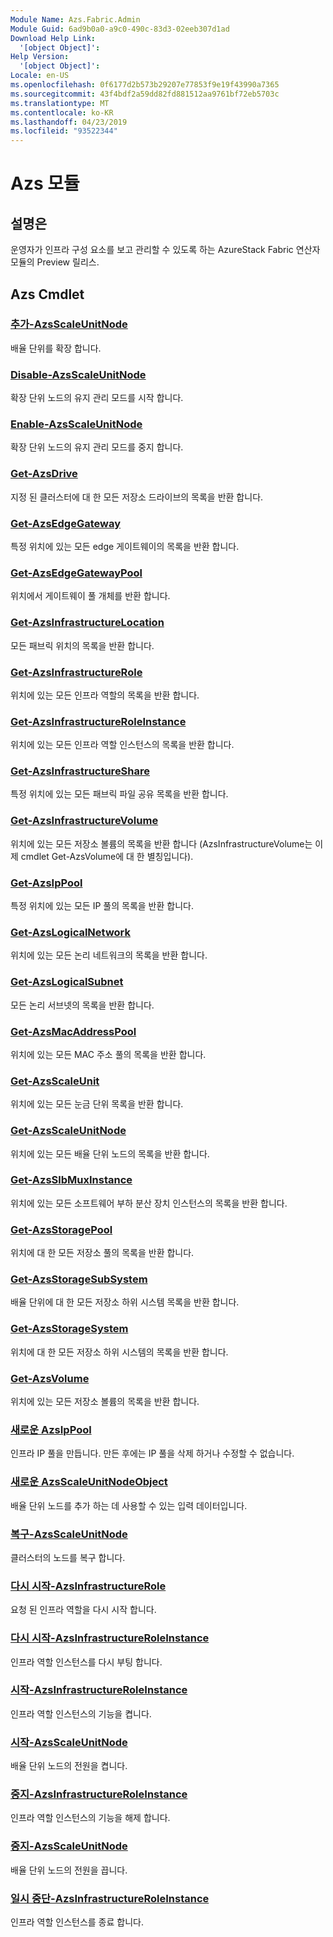 ```yaml
---
Module Name: Azs.Fabric.Admin
Module Guid: 6ad9b0a0-a9c0-490c-83d3-02eeb307d1ad
Download Help Link:
  '[object Object]': 
Help Version:
  '[object Object]': 
Locale: en-US
ms.openlocfilehash: 0f6177d2b573b29207e77853f9e19f43990a7365
ms.sourcegitcommit: 43f4bdf2a59dd82fd881512aa9761bf72eb5703c
ms.translationtype: MT
ms.contentlocale: ko-KR
ms.lasthandoff: 04/23/2019
ms.locfileid: "93522344"
---
```

# Azs 모듈
## 설명은
운영자가 인프라 구성 요소를 보고 관리할 수 있도록 하는 AzureStack Fabric 연산자 모듈의 Preview 릴리스.

## Azs Cmdlet
### [추가-AzsScaleUnitNode](Add-AzsScaleUnitNode.md)
배율 단위를 확장 합니다.

### [Disable-AzsScaleUnitNode](Disable-AzsScaleUnitNode.md)
확장 단위 노드의 유지 관리 모드를 시작 합니다.

### [Enable-AzsScaleUnitNode](Enable-AzsScaleUnitNode.md)
확장 단위 노드의 유지 관리 모드를 중지 합니다.

### [Get-AzsDrive](Get-AzsDrive.md)
지정 된 클러스터에 대 한 모든 저장소 드라이브의 목록을 반환 합니다.

### [Get-AzsEdgeGateway](Get-AzsEdgeGateway.md)
특정 위치에 있는 모든 edge 게이트웨이의 목록을 반환 합니다.

### [Get-AzsEdgeGatewayPool](Get-AzsEdgeGatewayPool.md)
위치에서 게이트웨이 풀 개체를 반환 합니다.

### [Get-AzsInfrastructureLocation](Get-AzsInfrastructureLocation.md)
모든 패브릭 위치의 목록을 반환 합니다.

### [Get-AzsInfrastructureRole](Get-AzsInfrastructureRole.md)
위치에 있는 모든 인프라 역할의 목록을 반환 합니다.

### [Get-AzsInfrastructureRoleInstance](Get-AzsInfrastructureRoleInstance.md)
위치에 있는 모든 인프라 역할 인스턴스의 목록을 반환 합니다.

### [Get-AzsInfrastructureShare](Get-AzsInfrastructureShare.md)
특정 위치에 있는 모든 패브릭 파일 공유 목록을 반환 합니다.

### [Get-AzsInfrastructureVolume](Get-AzsVolume.md)
위치에 있는 모든 저장소 볼륨의 목록을 반환 합니다 (AzsInfrastructureVolume는 이제 cmdlet Get-AzsVolume에 대 한 별칭입니다).

### [Get-AzsIpPool](Get-AzsIpPool.md)
특정 위치에 있는 모든 IP 풀의 목록을 반환 합니다.

### [Get-AzsLogicalNetwork](Get-AzsLogicalNetwork.md)
위치에 있는 모든 논리 네트워크의 목록을 반환 합니다.

### [Get-AzsLogicalSubnet](Get-AzsLogicalSubnet.md)
모든 논리 서브넷의 목록을 반환 합니다.

### [Get-AzsMacAddressPool](Get-AzsMacAddressPool.md)
위치에 있는 모든 MAC 주소 풀의 목록을 반환 합니다.

### [Get-AzsScaleUnit](Get-AzsScaleUnit.md)
위치에 있는 모든 눈금 단위 목록을 반환 합니다.

### [Get-AzsScaleUnitNode](Get-AzsScaleUnitNode.md)
위치에 있는 모든 배율 단위 노드의 목록을 반환 합니다.

### [Get-AzsSlbMuxInstance](Get-AzsSlbMuxInstance.md)
위치에 있는 모든 소프트웨어 부하 분산 장치 인스턴스의 목록을 반환 합니다.

### [Get-AzsStoragePool](Get-AzsStoragePool.md)
위치에 대 한 모든 저장소 풀의 목록을 반환 합니다.

### [Get-AzsStorageSubSystem](Get-AzsStorageSubSystem.md)
배율 단위에 대 한 모든 저장소 하위 시스템 목록을 반환 합니다.

### [Get-AzsStorageSystem](Get-AzsStorageSystem.md)
위치에 대 한 모든 저장소 하위 시스템의 목록을 반환 합니다.

### [Get-AzsVolume](Get-AzsVolume.md)
위치에 있는 모든 저장소 볼륨의 목록을 반환 합니다.

### [새로운 AzsIpPool](New-AzsIpPool.md)
인프라 IP 풀을 만듭니다.
만든 후에는 IP 풀을 삭제 하거나 수정할 수 없습니다.

### [새로운 AzsScaleUnitNodeObject](New-AzsScaleUnitNodeObject.md)
배율 단위 노드를 추가 하는 데 사용할 수 있는 입력 데이터입니다.

### [복구-AzsScaleUnitNode](Repair-AzsScaleUnitNode.md)
클러스터의 노드를 복구 합니다.

### [다시 시작-AzsInfrastructureRole](Restart-AzsInfrastructureRole.md)
요청 된 인프라 역할을 다시 시작 합니다.

### [다시 시작-AzsInfrastructureRoleInstance](Restart-AzsInfrastructureRoleInstance.md)
인프라 역할 인스턴스를 다시 부팅 합니다.

### [시작-AzsInfrastructureRoleInstance](Start-AzsInfrastructureRoleInstance.md)
인프라 역할 인스턴스의 기능을 켭니다.

### [시작-AzsScaleUnitNode](Start-AzsScaleUnitNode.md)
배율 단위 노드의 전원을 켭니다.

### [중지-AzsInfrastructureRoleInstance](Stop-AzsInfrastructureRoleInstance.md)
인프라 역할 인스턴스의 기능을 해제 합니다.

### [중지-AzsScaleUnitNode](Stop-AzsScaleUnitNode.md)
배율 단위 노드의 전원을 끕니다.

### [일시 중단-AzsInfrastructureRoleInstance](Suspend-AzsInfrastructureRoleInstance.md)
인프라 역할 인스턴스를 종료 합니다.

